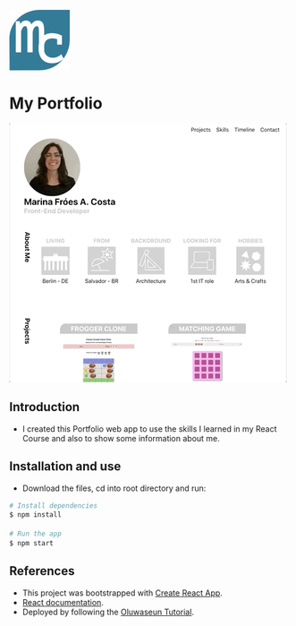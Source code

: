
![Logo](./src/components/images/logo.png) 
# My Portfolio  

![Gif](./src/components/images/Portfolio.gif)

## Introduction

- I created this Portfolio web app to use the skills I learned in my React Course and also to show some information about me.

## Installation and use

- Download the files, cd into root directory and run:
```bash
# Install dependencies
$ npm install

# Run the app
$ npm start
```

## References

- This project was bootstrapped with [Create React App](https://github.com/facebook/create-react-app).
- [React documentation](https://reactjs.org/).
- Deployed by following the [Oluwaseun Tutorial](https://medium.com/the-andela-way/how-to-deploy-your-react-application-to-github-pages-in-less-than-5-minutes-8c5f665a2d2a).

